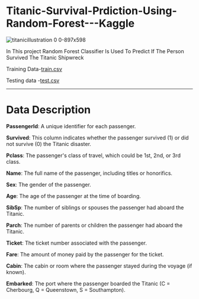 # Titanic-Survival-Prdiction-Using-Random-Forest---Kaggle

![titanicillustration 0 0-897x598](https://github.com/IAMSAGAYAABINESH/Titanic-Survival-Prdiction-Using-Random-Forest---Kaggle/assets/76099682/9fda3f6e-bb58-4682-b9cc-393ff924140b)


In This project Random Forest Classifier Is Used To Predict If The Person Survived The Titanic Shipwreck

Training Data-[train.csv](https://github.com/IAMSAGAYAABINESH/Titanic-Survival-Prdiction-Using-Random-Forest---Kaggle/files/12327117/train.csv)

Testing data -[test.csv](https://github.com/IAMSAGAYAABINESH/Titanic-Survival-Prdiction-Using-Random-Forest---Kaggle/files/12327118/test.csv)

________________________________________________________________________________________________________________________________________

# Data Description

**PassengerId**: A unique identifier for each passenger.

**Survived**: This column indicates whether the passenger survived (1) or did not survive (0) the Titanic disaster.

**Pclass**: The passenger's class of travel, which could be 1st, 2nd, or 3rd class.

**Name**: The full name of the passenger, including titles or honorifics.

**Sex**: The gender of the passenger.

**Age**: The age of the passenger at the time of boarding.

**SibSp**: The number of siblings or spouses the passenger had aboard the Titanic.

**Parch**: The number of parents or children the passenger had aboard the Titanic.

**Ticket**: The ticket number associated with the passenger.

**Fare**: The amount of money paid by the passenger for the ticket.

**Cabin**: The cabin or room where the passenger stayed during the voyage (if known).

**Embarked**: The port where the passenger boarded the Titanic (C = Cherbourg, Q = Queenstown, S = Southampton).






